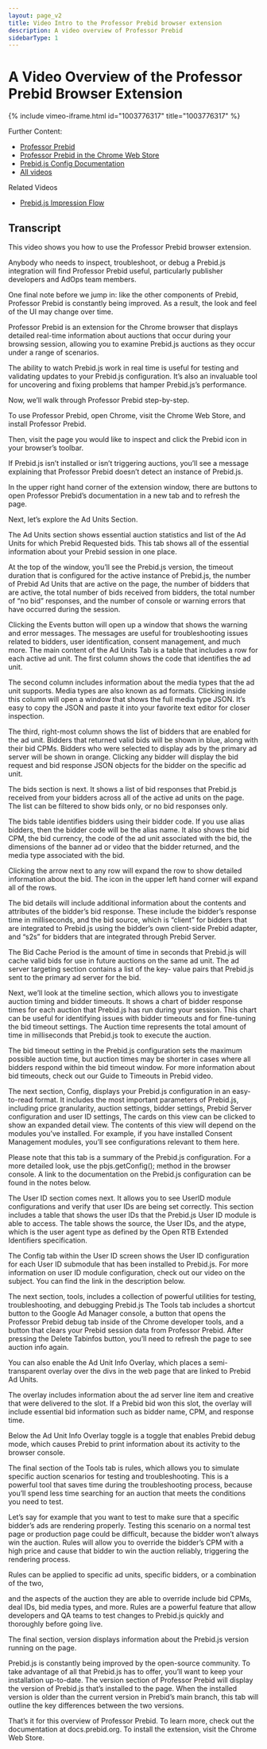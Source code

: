 ```yaml
---
layout: page_v2
title: Video Intro to the Professor Prebid browser extension
description: A video overview of Professor Prebid
sidebarType: 1
---
```


# A Video Overview of the Professor Prebid Browser Extension

{% include vimeo-iframe.html id="1003776317" title="1003776317" %}

Further Content:

- [Professor Prebid](/tools/professor-prebid.html)
- [Professor Prebid in the Chrome Web Store](https://chromewebstore.google.com/detail/professor-prebid/kdnllijdimhbledmfdbljampcdphcbdc)
- [Prebid.js Config Documentation](/dev-docs/publisher-api-reference/setConfig.html)
- [All videos](/overview/all-videos.html)

Related Videos

- [Prebid.js Impression Flow](/prebid/prebidjs-flow-video.html)

## Transcript

This video shows you how to use the Professor Prebid browser extension.
					
Anybody who needs to inspect, troubleshoot, or debug a Prebid.js integration will find Professor Prebid useful, particularly publisher developers and AdOps team members.
					
One final note before we jump in: like the other components of Prebid, Professor Prebid is constantly being improved. As a result, the look and feel of the UI may change over time.
					
Professor Prebid is an extension for the Chrome browser that displays detailed real-time information about auctions that occur during your browsing session, allowing you to examine Prebid.js auctions as they occur under a range of scenarios.
					
The ability to watch Prebid.js work in real time is useful for testing and validating updates to your Prebid.js configuration. It’s also an invaluable tool for uncovering and fixing problems that hamper Prebid.js’s performance.
					
Now, we’ll walk through Professor Prebid step-by-step.
					
To use Professor Prebid, open Chrome, visit the Chrome Web Store, and install Professor Prebid.
					
Then, visit the page you would like to inspect and click the Prebid icon in your browser’s toolbar.
					
If Prebid.js isn’t installed or isn’t triggering auctions, you’ll see a message explaining that Professor Prebid doesn’t detect an instance of Prebid.js.
					
In the upper right hand corner of the extension window, there are buttons to open Professor Prebid’s documentation in a new tab and to refresh the page.
					
Next, let’s explore the Ad Units Section.
					
The Ad Units section shows essential auction statistics and list of the Ad Units for which Prebid Requested bids. This tab shows all of the essential information about your Prebid session in one place.
					
At the top of the window, you’ll see the Prebid.js version, the timeout duration that is configured for the active instance of Prebid.js, the number of Prebid Ad Units that are active on the page, the number of bidders that are active, the total number of bids received from bidders, the total number of “no bid” responses, and the number of console or warning errors that have occurred during the session.
					
Clicking the Events button will open up a window that shows the warning and error messages. The messages are useful for troubleshooting issues related to bidders, user identification, consent management, and much more. The main content of the Ad Units Tab is a table that includes a row for each active ad unit. The first column shows the code that identifies the ad unit.
					
The second column includes information about the media types that the ad unit supports. Media types are also known as ad formats. Clicking inside this column will open a window that shows the full media type JSON. It’s easy to copy the JSON and paste it into your favorite text editor for closer inspection.
					
The third, right-most column shows the list of bidders that are enabled for the ad unit. Bidders that returned valid bids will be shown in blue, along with their bid CPMs. Bidders who were selected to display ads by the primary ad server will be shown in orange. Clicking any bidder will display the bid request and bid response JSON objects for the bidder on the specific ad unit.
					
The bids section is next. It shows a list of bid responses that Prebid.js received from your bidders across all of the active ad units on the page. The list can be filtered to show bids only, or no bid responses only.
					
The bids table identifies bidders using their bidder code. If you use alias bidders, then the bidder code will be the alias name. It also shows the bid CPM, the bid currency, the code of the ad unit associated with the bid, the dimensions of the banner ad or video that the bidder returned, and the media type associated with the bid.
					
Clicking the arrow next to any row will expand the row to show detailed information about the bid. The icon in the upper left hand corner will expand all of the rows.
					
The bid details will include additional information about the contents and attributes of the bidder’s bid response. These include the bidder’s response time in milliseconds, and the bid source, which is “client” for bidders that are integrated to Prebid.js using the bidder’s own client-side Prebid adapter, and “s2s” for bidders that are integrated through Prebid Server.
					
The Bid Cache Period is the amount of time in seconds that Prebid.js will cache valid bids for use in future auctions on the same ad unit. The ad server targeting section contains a list of the key- value pairs that Prebid.js sent to the primary ad server for the bid.
					
Next, we’ll look at the timeline section, which allows you to investigate auction timing and bidder timeouts. It shows a chart of bidder response times for each auction that Prebid.js has run during your session. This chart can be useful for identifying issues with bidder timeouts and for fine-tuning the bid timeout settings. The Auction time represents the total amount of time in milliseconds that Prebid.js took to execute the auction.
					
The bid timeout setting in the Prebid.js configuration sets the maximum possible auction time, but auction times may be shorter in cases where all bidders respond within the bid timeout window. For more information about bid timeouts, check out our Guide to Timeouts in Prebid video.
					
The next section, Config, displays your Prebid.js configuration in an easy-to-read format.	It includes the most important parameters of Prebid.js, including price granularity, auction settings, bidder settings, Prebid Server configuration and user ID settings, The cards on this view can be clicked to show an expanded detail view. The contents of this view will depend on the modules you’ve installed. For example, if you have installed Consent Management modules, you’ll see configurations relevant to them here.
					
Please note that this tab is a summary of the Prebid.js configuration. For a more detailed look, use the pbjs.getConfig(); method in the browser console. A link to the documentation on the Prebid.js configuration can be found in the notes below.
					
The User ID section comes next. It allows you to see UserID module configurations and verify that user IDs are being set correctly. This section includes a table that shows the user IDs that the Prebid.js User ID module is able to access. The table shows the source, the User IDs, and the atype, which is the user agent type as defined by the Open RTB Extended Identifiers specification.
					
The Config tab within the User ID screen shows the User ID configuration for each User ID submodule that has been installed to Prebid.js. For more information on user ID module configuration, check out our video on the subject. You can find the link in the description below.

The next section, tools, includes a collection of powerful utilities for testing, troubleshooting, and debugging Prebid.js The Tools tab includes a shortcut button to the Google Ad Manager console, a button that opens the Professor Prebid debug tab inside of the Chrome developer tools, and a button that clears your Prebid session data from Professor Prebid. After pressing the Delete Tabinfos button, you’ll need to refresh the page to see auction info again.
					
You can also enable the Ad Unit Info Overlay, which places a semi-transparent overlay over the divs in the web page that are linked to Prebid Ad Units.
					
The overlay includes information about the ad server line item and creative that were delivered to the slot. If a Prebid bid won this slot, the overlay will include essential bid information such as bidder name, CPM, and response time.
					
Below the Ad Unit Info Overlay toggle is a toggle that enables Prebid debug mode, which causes Prebid to print information about its activity to the browser console.
					
The final section of the Tools tab is rules, which allows you to simulate specific auction scenarios for testing and troubleshooting. This is a powerful tool that saves time during the troubleshooting process, because you’ll spend less time searching for an auction that meets the conditions you need to test.
					
Let’s say for example that you want to test to make sure that a specific bidder’s ads are rendering properly. Testing this scenario on a normal test page or production page could be difficult, because the bidder won’t always win the auction. Rules will allow you to override the bidder’s CPM with a high price and cause that bidder to win the auction reliably, triggering the rendering process.
					
Rules can be applied to specific ad units, specific bidders, or a combination of the two,
					
and the aspects of the auction they are able to override include bid CPMs, deal IDs, bid media types, and more. Rules are a powerful feature that allow developers and QA teams to test changes to Prebid.js quickly and thoroughly before going live.
					
The final section, version displays information about the Prebid.js version running on the page.
					
Prebid.js is constantly being improved by the open-source community. To take advantage of all that Prebid.js has to offer, you’ll want to keep your installation up-to-date. The version section of Professor Prebid will display the version of Prebid.js that’s installed to the page. When the installed version is older than the current version in Prebid’s main branch, this tab will outline the key differences between the two versions.
					
That’s it for this overview of Professor Prebid. To learn more, check out the documentation at docs.prebid.org. To install the extension, visit the Chrome Web Store. 

